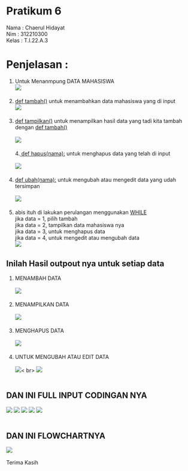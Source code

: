 # Pratikum 6

Nama  : Chaerul Hidayat <br>
Nim   : 312210300 <br>
Kelas : T.I.22.A.3 <br>

<h1>Penjelasan :</h1>

1. Untuk Menanmpung DATA MAHASISWA <br>
![](1.png) <br><Br>
2. [def tambah()]() untuk menambahkan data mahasiswa yang di input <br>
![](2.png) <br><br>
3. [def tampilkan()]() untuk menampilkan hasil data yang tadi kita tambah dengan [def tambah()]() <br><br>
![](3.png)<br><br>
4.[ def hapus(nama):]() untuk menghapus data yang telah di input <br><br>
![](4.png)<br><br>
5. [def ubah(nama):]() untuk mengubah atau mengedit data yang udah tersimpan <br><br>
![](5.png)<br><br>
6. abis ituh di lakukan perulangan menggunakan [WHILE]()<br>
jika data = 1, pilih tambah <br>
jika data = 2, tampilkan data mahasiswa nya <br>
jika data = 3, untuk menghapus data <br>
jika data = 4, untuk mengedit atau mengubah data <br>
![](6.png)

## **Inilah Hasil outpout nya untuk setiap data** 
1. MENAMBAH DATA <br><br>
![](8.png)<br><br>
2. MENAMPILKAN DATA <br><br>
![](9.png)<br><br>
3. MENGHAPUS DATA <br><br>
![](11.png)<br><br>
4. UNTUK MENGUBAH ATAU EDIT DATA <br><br>
![](10.png)< br>
![](12.png)<br><br>

## DAN INI FULL INPUT CODINGAN NYA 
![](16.png)
![](17.png)
![](18.png)
![](19.png)
![](20.png)<br><Br>

## DAN INI FLOWCHARTNYA 
![](flowchart.png) <br><br>
 Terima Kasih